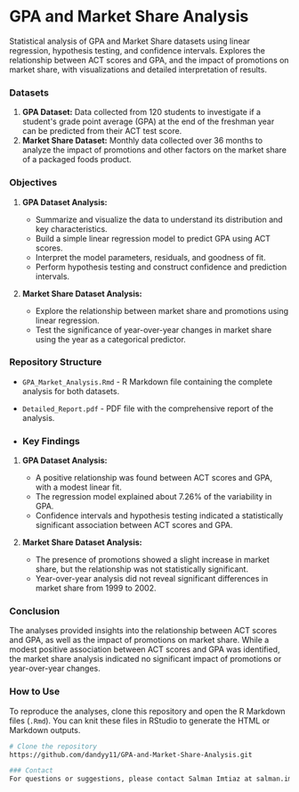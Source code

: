 # GPA and Market Share Analysis
Statistical analysis of GPA and Market Share datasets using linear regression, hypothesis testing, and confidence intervals. Explores the relationship between ACT scores and GPA, and the impact of promotions on market share, with visualizations and detailed interpretation of results.

### Datasets
1. **GPA Dataset:** Data collected from 120 students to investigate if a student's grade point average (GPA) at the end of the freshman year can be predicted from their ACT test score.
2. **Market Share Dataset:** Monthly data collected over 36 months to analyze the impact of promotions and other factors on the market share of a packaged foods product.

### Objectives
1. **GPA Dataset Analysis:**
   - Summarize and visualize the data to understand its distribution and key characteristics.
   - Build a simple linear regression model to predict GPA using ACT scores.
   - Interpret the model parameters, residuals, and goodness of fit.
   - Perform hypothesis testing and construct confidence and prediction intervals.
   
2. **Market Share Dataset Analysis:**
   - Explore the relationship between market share and promotions using linear regression.
   - Test the significance of year-over-year changes in market share using the year as a categorical predictor.

### Repository Structure
- `GPA_Market_Analysis.Rmd` - R Markdown file containing the complete analysis for both datasets.
- `Detailed_Report.pdf` - PDF file with the comprehensive report of the analysis.

- ### Key Findings
1. **GPA Dataset Analysis:**
   - A positive relationship was found between ACT scores and GPA, with a modest linear fit.
   - The regression model explained about 7.26% of the variability in GPA.
   - Confidence intervals and hypothesis testing indicated a statistically significant association between ACT scores and GPA.

2. **Market Share Dataset Analysis:**
   - The presence of promotions showed a slight increase in market share, but the relationship was not statistically significant.
   - Year-over-year analysis did not reveal significant differences in market share from 1999 to 2002.

### Conclusion
The analyses provided insights into the relationship between ACT scores and GPA, as well as the impact of promotions on market share. While a modest positive association between ACT scores and GPA was identified, the market share analysis indicated no significant impact of promotions or year-over-year changes.

### How to Use
To reproduce the analyses, clone this repository and open the R Markdown files (`.Rmd`). You can knit these files in RStudio to generate the HTML or Markdown outputs.
```bash
# Clone the repository
https://github.com/dandyy11/GPA-and-Market-Share-Analysis.git

### Contact
For questions or suggestions, please contact Salman Imtiaz at salman.imtiaz414@gmail.com
